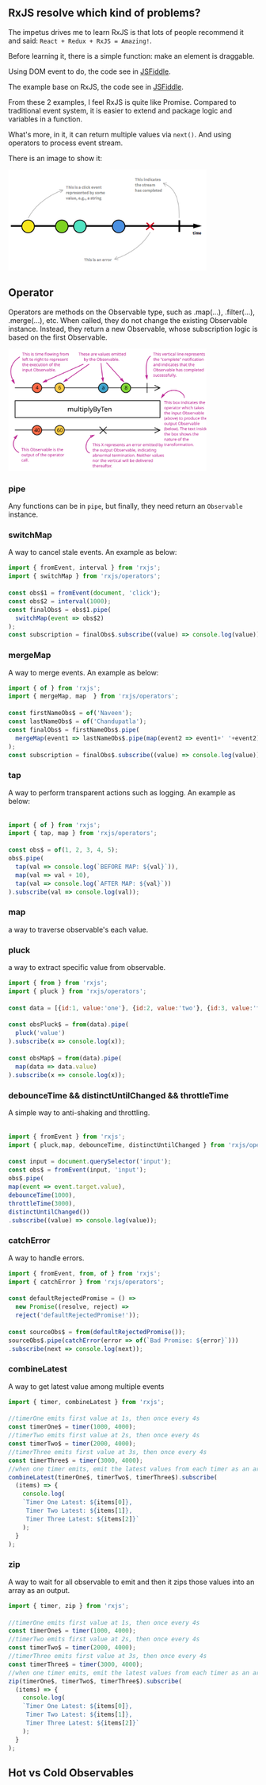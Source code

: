 ## RxJS resolve which kind of problems?

The impetus drives me to learn RxJS is that lots of people recommend it and said: `React + Redux + RxJS = Amazing!`.

Before learning it, there is a simple function: make an element is draggable.

Using DOM event to do, the code see in [JSFiddle](https://jsfiddle.net/c4bqungv/).

The example base on RxJS, the code see in [JSFiddle](https://jsfiddle.net/m2nqjft3/).

From these 2 examples, I feel RxJS is quite like Promise. Compared to traditional event system, it is easier to 
extend and package logic and variables in a function.

What's more, in it, it can return multiple values via `next()`. And using operators to process 
event stream.

There is an image to show it:

<img src="../assets/rxjs_stream.png" width="400"/>

## Operator

Operators are methods on the Observable type, such as .map(...), .filter(...), .merge(...), etc. When called, they do not change the existing Observable instance. Instead, they return a new Observable, whose subscription logic is based on the first Observable.

<img src="../assets/rxjs_operators.svg" width="400"/>

### pipe

Any functions can be in `pipe`, but finally, they need return an `Observable` instance.

### switchMap

A way to cancel stale events. An example as below:

```js
import { fromEvent, interval } from 'rxjs';
import { switchMap } from 'rxjs/operators';

const obs$1 = fromEvent(document, 'click');
const obs$2 = interval(1000);
const finalObs$ = obs$1.pipe(
  switchMap(event => obs$2)
);
const subscription = finalObs$.subscribe((value) => console.log(value));
```
 
### mergeMap

A way to merge events. An example as below:

```js
import { of } from 'rxjs';
import { mergeMap, map  } from 'rxjs/operators';

const firstNameObs$ = of('Naveen');
const lastNameObs$ = of('Chandupatla');
const finalObs$ = firstNameObs$.pipe(
  mergeMap(event1 => lastNameObs$.pipe(map(event2 => event1+' '+event2)))
);
const subscription = finalObs$.subscribe((value) => console.log(value));
```

### tap

A way to perform transparent actions such as logging. An example as below:

```js

import { of } from 'rxjs';
import { tap, map } from 'rxjs/operators';

const obs$ = of(1, 2, 3, 4, 5);
obs$.pipe(
  tap(val => console.log(`BEFORE MAP: ${val}`)),
  map(val => val + 10),
  tap(val => console.log(`AFTER MAP: ${val}`))
).subscribe(val => console.log(val));
```

### map

a way to traverse observable's each value.

### pluck

a way to extract specific value from observable.

```js
import { from } from 'rxjs'; 
import { pluck } from 'rxjs/operators';

const data = [{id:1, value:'one'}, {id:2, value:'two'}, {id:3, value:'three'}];

const obsPluck$ = from(data).pipe(
  pluck('value')
).subscribe(x => console.log(x));

const obsMap$ = from(data).pipe(
  map(data => data.value)
).subscribe(x => console.log(x));
```

### debounceTime && distinctUntilChanged && throttleTime

A simple way to anti-shaking and throttling. 

```js

import { fromEvent } from 'rxjs'; 
import { pluck,map, debounceTime, distinctUntilChanged } from 'rxjs/operators';

const input = document.querySelector('input');
const obs$ = fromEvent(input, 'input');
obs$.pipe(
map(event => event.target.value),
debounceTime(1000),
throttleTime(3000),
distinctUntilChanged())
.subscribe((value) => console.log(value));
```

### catchError

A way to handle errors.

```js
import { fromEvent, from, of } from 'rxjs'; 
import { catchError } from 'rxjs/operators';

const defaultRejectedPromise = () =>
  new Promise((resolve, reject) => 
  reject('defaultRejectedPromise!'));

const sourceObs$ = from(defaultRejectedPromise());
sourceObs$.pipe(catchError(error => of(`Bad Promise: ${error}`)))
.subscribe(next => console.log(next));
```

### combineLatest

A way to get latest value among multiple events

```js
import { timer, combineLatest } from 'rxjs';

//timerOne emits first value at 1s, then once every 4s
const timerOne$ = timer(1000, 4000);
//timerTwo emits first value at 2s, then once every 4s
const timerTwo$ = timer(2000, 4000);
//timerThree emits first value at 3s, then once every 4s
const timerThree$ = timer(3000, 4000);
//when one timer emits, emit the latest values from each timer as an array
combineLatest(timerOne$, timerTwo$, timerThree$).subscribe(
  (items) => {
    console.log(
    `Timer One Latest: ${items[0]},
     Timer Two Latest: ${items[1]},
     Timer Three Latest: ${items[2]}`
    );
  }
);
```

### zip

A way to wait for all observable to emit and then it zips those values into an array as an output.

```js
import { timer, zip } from 'rxjs';

//timerOne emits first value at 1s, then once every 4s
const timerOne$ = timer(1000, 4000);
//timerTwo emits first value at 2s, then once every 4s
const timerTwo$ = timer(2000, 4000);
//timerThree emits first value at 3s, then once every 4s
const timerThree$ = timer(3000, 4000);
//when one timer emits, emit the latest values from each timer as an array
zip(timerOne$, timerTwo$, timerThree$).subscribe(
  (items) => {
    console.log(
    `Timer One Latest: ${items[0]},
     Timer Two Latest: ${items[1]},
     Timer Three Latest: ${items[2]}`
    );
  }
);
```

## Hot vs Cold Observables



